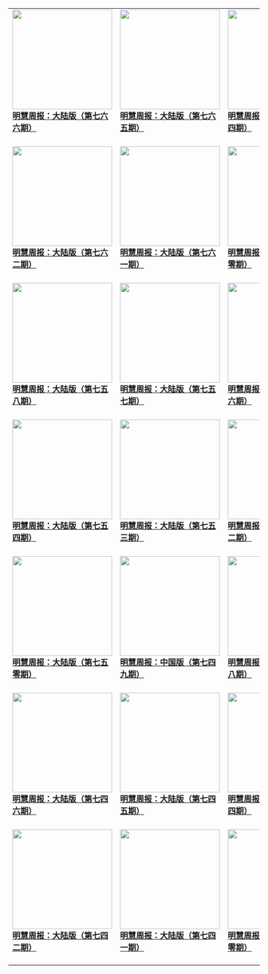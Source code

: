 |||||
|---|---|---|---|
|[<img width="200px" src="http://qikan.minghui.org/mhqkpage/qikanimage/2019/10/10/mhzb_766_pdf-cover.png" ><br/><b> 明慧周报：大陆版（第七六六期）</b><br/><br/>](../pages/zhongguo/194749.md)|[<img width="200px" src="http://qikan.minghui.org/mhqkpage/qikanimage/2019/10/03/mhzb_765_pdf-cover.png" ><br/><b> 明慧周报：大陆版（第七六五期）</b><br/><br/>](../pages/zhongguo/194675.md)|[<img width="200px" src="http://qikan.minghui.org/mhqkpage/qikanimage/2019/09/27/mhzb_764_pdf-cover.png" ><br/><b> 明慧周报：大陆版（第七六四期）</b><br/><br/>](../pages/zhongguo/194589.md)|[<img width="200px" src="http://qikan.minghui.org/mhqkpage/qikanimage/2019/09/20/mhzb_763_pdf-cover.png" ><br/><b> 明慧周报：大陆版（第七六三期）</b><br/><br/>](../pages/zhongguo/194503.md)|
|[<img width="200px" src="http://qikan.minghui.org/mhqkpage/qikanimage/2019/09/13/mhzb_762_pdf-cover.png" ><br/><b> 明慧周报：大陆版（第七六二期）</b><br/><br/>](../pages/zhongguo/194399.md)|[<img width="200px" src="http://qikan.minghui.org/mhqkpage/qikanimage/2019/09/06/mhzb_761_pdf-cover.png" ><br/><b> 明慧周报：大陆版（第七六一期）</b><br/><br/>](../pages/zhongguo/194305.md)|[<img width="200px" src="http://qikan.minghui.org/mhqkpage/qikanimage/2019/08/29/mhzb_760_pdf-cover.png" ><br/><b> 明慧周报：大陆版（第七六零期）</b><br/><br/>](../pages/zhongguo/194227.md)|[<img width="200px" src="http://qikan.minghui.org/mhqkpage/qikanimage/2019/08/23/mhzb_759_pdf-cover.png" ><br/><b> 明慧周报：大陆版（第七五九期）</b><br/><br/>](../pages/zhongguo/194137.md)|
|[<img width="200px" src="http://qikan.minghui.org/mhqkpage/qikanimage/2019/08/16/mhzb_758_pdf-cover.png" ><br/><b> 明慧周报：大陆版（第七五八期）</b><br/><br/>](../pages/zhongguo/194052.md)|[<img width="200px" src="http://qikan.minghui.org/mhqkpage/qikanimage/2019/08/09/mhzb_757_pdf-cover.png" ><br/><b> 明慧周报：大陆版（第七五七期）</b><br/><br/>](../pages/zhongguo/193933.md)|[<img width="200px" src="http://qikan.minghui.org/mhqkpage/qikanimage/2019/08/01/mhzb_756_pdf-cover.png" ><br/><b> 明慧周报：大陆版（第七五六期）</b><br/><br/>](../pages/zhongguo/193828.md)|[<img width="200px" src="http://qikan.minghui.org/mhqkpage/qikanimage/2019/07/26/mhzb_755_pdf-cover.png" ><br/><b> 明慧周报：大陆版（第七五五期）</b><br/><br/>](../pages/zhongguo/193721.md)|
|[<img width="200px" src="http://qikan.minghui.org/mhqkpage/qikanimage/2019/07/19/mhzb_754_pdf-cover.png" ><br/><b> 明慧周报：大陆版（第七五四期）</b><br/><br/>](../pages/zhongguo/193602.md)|[<img width="200px" src="http://qikan.minghui.org/mhqkpage/qikanimage/2019/07/12/mhzb_753_pdf-cover.png" ><br/><b> 明慧周报：大陆版（第七五三期）</b><br/><br/>](../pages/zhongguo/193512.md)|[<img width="200px" src="http://qikan.minghui.org/mhqkpage/qikanimage/2019/07/05/mhzb_752_pdf-cover.png" ><br/><b> 明慧周报：大陆版（第七五二期）</b><br/><br/>](../pages/zhongguo/193417.md)|[<img width="200px" src="http://qikan.minghui.org/mhqkpage/qikanimage/2019/06/28/mhzb_751_pdf-cover.png" ><br/><b> 明慧周报：大陆版（第七五一期）</b><br/><br/>](../pages/zhongguo/193335.md)|
|[<img width="200px" src="http://qikan.minghui.org/mhqkpage/qikanimage/2019/06/21/mhzb_750_pdf-cover.png" ><br/><b> 明慧周报：大陆版（第七五零期）</b><br/><br/>](../pages/zhongguo/193255.md)|[<img width="200px" src="http://qikan.minghui.org/mhqkpage/qikanimage/2019/06/14/mhzb_749_pdf-cover.png" ><br/><b> 明慧周报：中国版（第七四九期）</b><br/><br/>](../pages/zhongguo/193174.md)|[<img width="200px" src="http://qikan.minghui.org/mhqkpage/qikanimage/2019/06/07/mhzb_748-cover.png" ><br/><b> 明慧周报：大陆版（第七四八期）</b><br/><br/>](../pages/zhongguo/193084.md)|[<img width="200px" src="http://qikan.minghui.org/mhqkpage/qikanimage/2019/05/31/mhzb_747_pdf-cover.png" ><br/><b> 明慧周报：大陆版（第七四七期）</b><br/><br/>](../pages/zhongguo/192999.md)|
|[<img width="200px" src="http://qikan.minghui.org/mhqkpage/qikanimage/2019/05/24/mhzb_746_pdf-cover.png" ><br/><b> 明慧周报：大陆版（第七四六期）</b><br/><br/>](../pages/zhongguo/192917.md)|[<img width="200px" src="http://qikan.minghui.org/mhqkpage/qikanimage/2019/05/17/mhzb_745_pdf-cover.png" ><br/><b> 明慧周报：大陆版（第七四五期）</b><br/><br/>](../pages/zhongguo/192842.md)|[<img width="200px" src="http://qikan.minghui.org/mhqkpage/qikanimage/2019/05/09/mhzb_744_pdf-cover.png" ><br/><b> 明慧周报：大陆版（第七四四期）</b><br/><br/>](../pages/zhongguo/192751.md)|[<img width="200px" src="http://qikan.minghui.org/mhqkpage/qikanimage/2019/05/02/mhzb_743_pdf-cover.png" ><br/><b> 明慧周报：大陆版（第七四三期）</b><br/><br/>](../pages/zhongguo/192634.md)|
|[<img width="200px" src="http://qikan.minghui.org/mhqkpage/qikanimage/2019/04/26/mhzb_742_pdf-cover.png" ><br/><b> 明慧周报：大陆版（第七四二期）</b><br/><br/>](../pages/zhongguo/192536.md)|[<img width="200px" src="http://qikan.minghui.org/mhqkpage/qikanimage/2019/04/19/mhzb_741_pdf-cover.png" ><br/><b> 明慧周报：大陆版（第七四一期）</b><br/><br/>](../pages/zhongguo/192450.md)|[<img width="200px" src="http://qikan.minghui.org/mhqkpage/qikanimage/2019/04/12/mhzb_740_pdf-cover.png" ><br/><b> 明慧周报：大陆版（第七四零期）</b><br/><br/>](../pages/zhongguo/192366.md)|[<img width="200px" src="http://qikan.minghui.org/mhqkpage/qikanimage/2019/04/05/mhzb_739_pdf-cover.png" ><br/><b> 明慧周报：大陆版（第七三九期）</b><br/><br/>](../pages/zhongguo/192291.md)|
